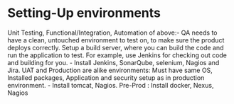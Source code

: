 # Setting-Up environments
Unit Testing, Functional/Integration, Automation of above:-  QA needs to have a clean, untouched environment to test on, to make sure the product deploys correctly. Setup a build server, where you can build the code and run the application to test. For example, use Jenkins for checking out code and building for you. - Install Jenkins, SonarQube, selenium, Nagios and Jira.
UAT  and Production are alike environments: Must have same OS, Installed packages, Application and security setup as in production environment. - Install tomcat, Nagios.
Pre-Prod : Install docker, Nexus, Nagios
